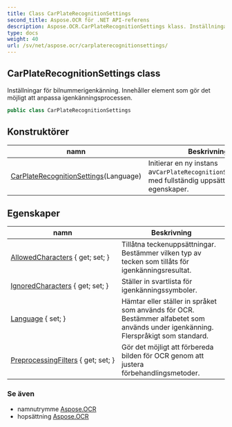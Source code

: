 ```yaml
---
title: Class CarPlateRecognitionSettings
second_title: Aspose.OCR för .NET API-referens
description: Aspose.OCR.CarPlateRecognitionSettings klass. Inställningar för bilnummerigenkänning. Innehåller element som gör det möjligt att anpassa igenkänningsprocessen.
type: docs
weight: 40
url: /sv/net/aspose.ocr/carplaterecognitionsettings/
---
```

## CarPlateRecognitionSettings class

Inställningar för bilnummerigenkänning. Innehåller element som gör det möjligt att anpassa igenkänningsprocessen.

```csharp
public class CarPlateRecognitionSettings
```

## Konstruktörer

| namn | Beskrivning |
| --- | --- |
| [CarPlateRecognitionSettings](carplaterecognitionsettings/)(Language) | Initierar en ny instans av`CarPlateRecognitionSettings`klass med fullständig uppsättning egenskaper. |

## Egenskaper

| namn | Beskrivning |
| --- | --- |
| [AllowedCharacters](../../aspose.ocr/carplaterecognitionsettings/allowedcharacters/) { get; set; } | Tillåtna teckenuppsättningar. Bestämmer vilken typ av tecken som tillåts för igenkänningsresultat. |
| [IgnoredCharacters](../../aspose.ocr/carplaterecognitionsettings/ignoredcharacters/) { get; set; } | Ställer in svartlista för igenkänningssymboler. |
| [Language](../../aspose.ocr/carplaterecognitionsettings/language/) { set; } | Hämtar eller ställer in språket som används för OCR.  Bestämmer alfabetet som används under igenkänning. Flerspråkigt som standard. |
| [PreprocessingFilters](../../aspose.ocr/carplaterecognitionsettings/preprocessingfilters/) { get; set; } | Gör det möjligt att förbereda bilden för OCR genom att justera förbehandlingsmetoder. |

### Se även

* namnutrymme [Aspose.OCR](../../aspose.ocr/)
* hopsättning [Aspose.OCR](../../)


